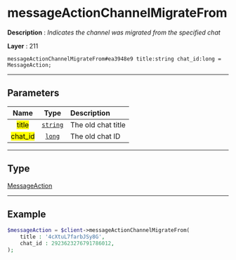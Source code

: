 # messageActionChannelMigrateFrom

**Description** : *Indicates the channel was migrated from the specified chat*

**Layer** : 211

```tl
messageActionChannelMigrateFrom#ea3948e9 title:string chat_id:long = MessageAction;
```

---

## Parameters

| Name | Type | Description |
| :---: | :---: | :--- |
| <mark>title</mark> | [`string`](type/string) | The old chat title |
| <mark>chat_id</mark> | [`long`](type/long) | The old chat ID |

---

## Type

[MessageAction](type/MessageAction)

---

## Example

```php
$messageAction = $client->messageActionChannelMigrateFrom(
	title : '4cXtuL7farbJSy8G',
	chat_id : 2923623276791786012,
);
```